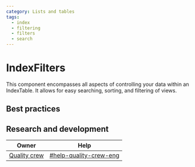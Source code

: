 ```yaml
---
category: Lists and tables
tags:
  - index
  - filtering
  - filters
  - search
---
```


# IndexFilters

This component encompasses all aspects of controlling your data within an IndexTable. It allows for easy searching, sorting, and filtering of views.

## Best practices

## Research and development

| Owner                                               | Help                                                                     |
| --------------------------------------------------- | ------------------------------------------------------------------------ |
| [Quality crew](https://vault.shopify.io/teams/2728) | [#help-quality-crew-eng](https://shopify.slack.com/archives/C03SZL3K204) |
